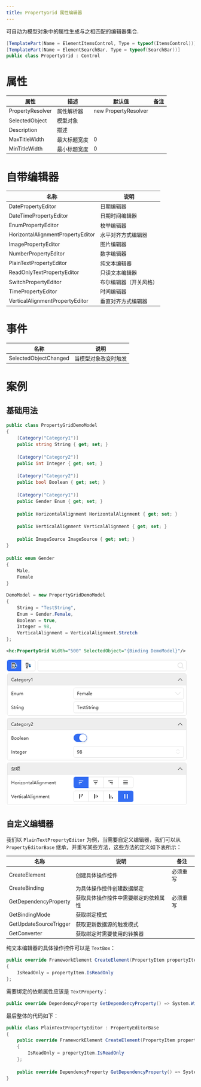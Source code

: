 ```yaml
---
title: PropertyGrid 属性编辑器
---
```


可自动为模型对象中的属性生成与之相匹配的编辑器集合.

```cs
[TemplatePart(Name = ElementItemsControl, Type = typeof(ItemsControl))]
[TemplatePart(Name = ElementSearchBar, Type = typeof(SearchBar))]
public class PropertyGrid : Control
```

# 属性

|属性|描述|默认值|备注|
|-|-|-|-|
|PropertyResolver|属性解析器|new PropertyResolver||
|SelectedObject|模型对象|||
|Description|描述|||
|MaxTitleWidth|最大标题宽度|0||
|MinTitleWidth|最小标题宽度|0|||

# 自带编辑器

|名称|说明|
|-|-|
| DatePropertyEditor | 日期编辑器 |
| DateTimePropertyEditor | 日期时间编辑器 |
| EnumPropertyEditor | 枚举编辑器 |
| HorizontalAlignmentPropertyEditor | 水平对齐方式编辑器 |
| ImagePropertyEditor | 图片编辑器 |
| NumberPropertyEditor | 数字编辑器 |
| PlainTextPropertyEditor | 纯文本编辑器 |
| ReadOnlyTextPropertyEditor | 只读文本编辑器 |
| SwitchPropertyEditor | 布尔编辑器（开关风格） |
| TimePropertyEditor | 时间编辑器 |
| VerticalAlignmentPropertyEditor | 垂直对齐方式编辑器 |

# 事件

|名称|说明|
|-|-|
| SelectedObjectChanged | 当模型对象改变时触发 |

# 案例

## 基础用法

```cs
public class PropertyGridDemoModel
{
    [Category("Category1")]
    public string String { get; set; }

    [Category("Category2")]
    public int Integer { get; set; }

    [Category("Category2")]
    public bool Boolean { get; set; }

    [Category("Category1")]
    public Gender Enum { get; set; }

    public HorizontalAlignment HorizontalAlignment { get; set; }

    public VerticalAlignment VerticalAlignment { get; set; }

    public ImageSource ImageSource { get; set; }
}

public enum Gender
{
    Male,
    Female
}
```

```cs
DemoModel = new PropertyGridDemoModel
{
    String = "TestString",
    Enum = Gender.Female,
    Boolean = true,
    Integer = 98,
    VerticalAlignment = VerticalAlignment.Stretch
};
```

```xml
<hc:PropertyGrid Width="500" SelectedObject="{Binding DemoModel}"/>
```

![PropertyGrid](https://raw.githubusercontent.com/HandyOrg/HandyOrgResource/master/HandyControl/Resources/PropertyGrid.png)

## 自定义编辑器

我们以 `PlainTextPropertyEditor` 为例，当需要自定义编辑器，我们可以从 `PropertyEditorBase` 继承，并重写某些方法，这些方法的定义如下表所示：

|名称|说明|备注|
|-|-|-|
| CreateElement | 创建具体操作控件 |必须重写|
| CreateBinding | 为具体操作控件创建数据绑定 ||
| GetDependencyProperty | 获取具体操作控件中需要绑定的依赖属性 |必须重写|
| GetBindingMode | 获取绑定模式 ||
| GetUpdateSourceTrigger | 获取更新数据源的触发模式 ||
| GetConverter | 获取绑定时需要使用的转换器 |||

纯文本编辑器的具体操作控件可以是 `TextBox`：

```cs
public override FrameworkElement CreateElement(PropertyItem propertyItem) => new System.Windows.Controls.TextBox
{
    IsReadOnly = propertyItem.IsReadOnly
};
```

需要绑定的依赖属性应该是 `TextProperty`：

```cs
public override DependencyProperty GetDependencyProperty() => System.Windows.Controls.TextBox.TextProperty;
```

最后整体的代码如下：

```cs
public class PlainTextPropertyEditor : PropertyEditorBase
{
    public override FrameworkElement CreateElement(PropertyItem propertyItem) => new System.Windows.Controls.TextBox
    {
        IsReadOnly = propertyItem.IsReadOnly
    };

    public override DependencyProperty GetDependencyProperty() => System.Windows.Controls.TextBox.TextProperty;
}
```